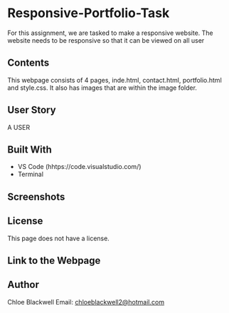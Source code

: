 # Responsive-Portfolio-Task

For this assignment, we are tasked to make a responsive website. The website needs to be responsive so that it can be viewed on all user 

## Contents 

This webpage consists of 4 pages, inde.html, contact.html, portfolio.html and style.css. It also has images that are within the image folder. 

## User Story 

A USER 

## Built With 

* VS Code (hhtps://code.visualstudio.com/)
* Terminal 

## Screenshots 


## License 

This page does not have a license. 

## Link to the Webpage 


## Author 

Chloe Blackwell 
Email: chloeblackwell2@hotmail.com
